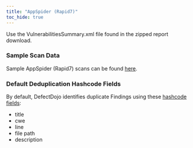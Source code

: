 ```yaml
---
title: "AppSpider (Rapid7)"
toc_hide: true
---
```

Use the VulnerabilitiesSummary.xml file found in the zipped report
download.

### Sample Scan Data
Sample AppSpider (Rapid7) scans can be found [here](https://github.com/DefectDojo/django-DefectDojo/tree/master/unittests/scans/appspider).

### Default Deduplication Hashcode Fields
By default, DefectDojo identifies duplicate Findings using these [hashcode fields](https://docs.defectdojo.com/en/working_with_findings/finding_deduplication/about_deduplication/):

- title
- cwe
- line
- file path
- description
